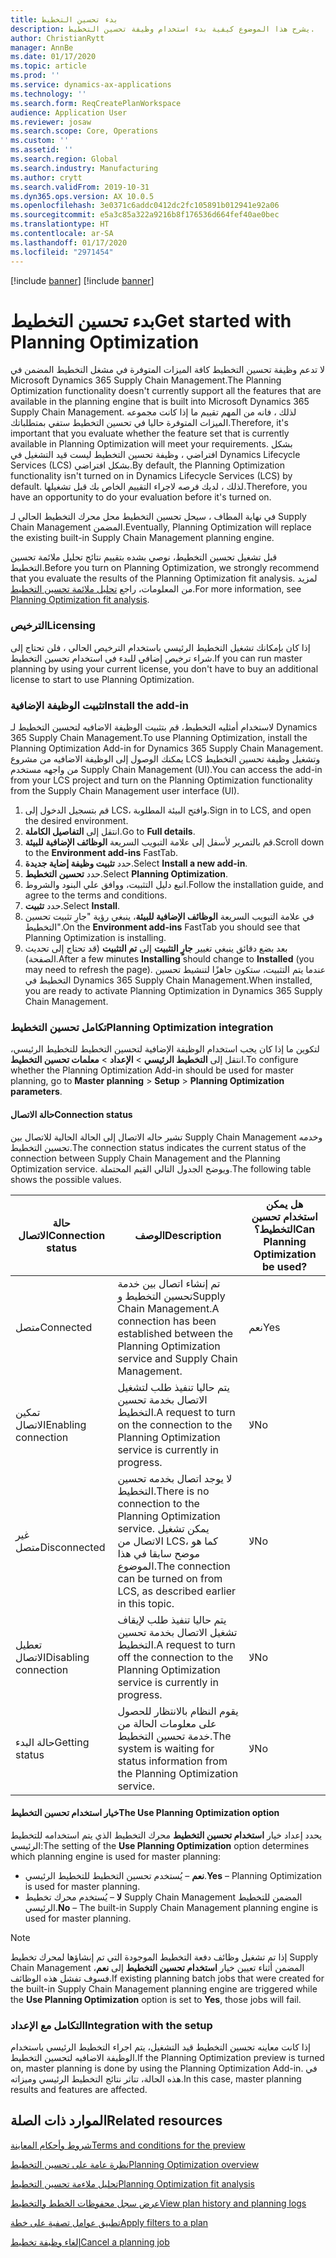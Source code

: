 ```yaml
---
title: بدء تحسين التخطيط
description: يشرح هذا الموضوع كيفية بدء استخدام وظيفة تحسين التخطيط.
author: ChristianRytt
manager: AnnBe
ms.date: 01/17/2020
ms.topic: article
ms.prod: ''
ms.service: dynamics-ax-applications
ms.technology: ''
ms.search.form: ReqCreatePlanWorkspace
audience: Application User
ms.reviewer: josaw
ms.search.scope: Core, Operations
ms.custom: ''
ms.assetid: ''
ms.search.region: Global
ms.search.industry: Manufacturing
ms.author: crytt
ms.search.validFrom: 2019-10-31
ms.dyn365.ops.version: AX 10.0.5
ms.openlocfilehash: 3e0371c6addc0412dc2fc105891b012941e92a06
ms.sourcegitcommit: e5a3c85a322a9216b8f176536d664fef40ae0bec
ms.translationtype: HT
ms.contentlocale: ar-SA
ms.lasthandoff: 01/17/2020
ms.locfileid: "2971454"
---
```

[!include [banner](../../includes/preview-banner.md)]
[!include [banner](../../includes/banner.md)]

# <a name="get-started-with-planning-optimization"></a><span data-ttu-id="e54b2-103">بدء تحسين التخطيط</span><span class="sxs-lookup"><span data-stu-id="e54b2-103">Get started with Planning Optimization</span></span>

<span data-ttu-id="e54b2-104">لا تدعم وظيفة تحسين التخطيط كافة الميزات المتوفرة في مشغل التخطيط المضمن في Microsoft Dynamics 365 Supply Chain Management.</span><span class="sxs-lookup"><span data-stu-id="e54b2-104">The Planning Optimization functionality doesn't currently support all the features that are available in the planning engine that is built into Microsoft Dynamics 365 Supply Chain Management.</span></span> <span data-ttu-id="e54b2-105">لذلك ، فانه من المهم تقييم ما إذا كانت مجموعه الميزات المتوفرة حاليا في تحسين التخطيط ستفي بمتطلباتك.</span><span class="sxs-lookup"><span data-stu-id="e54b2-105">Therefore, it's important that you evaluate whether the feature set that is currently available in Planning Optimization will meet your requirements.</span></span> <span data-ttu-id="e54b2-106">بشكل افتراضي ، وظيفة تحسين التخطيط ليست قيد التشغيل في Dynamics Lifecycle Services (LCS) بشكل افتراضي.</span><span class="sxs-lookup"><span data-stu-id="e54b2-106">By default, the Planning Optimization functionality isn't turned on in Dynamics Lifecycle Services (LCS) by default.</span></span> <span data-ttu-id="e54b2-107">لذلك ، لديك فرصه لاجراء التقييم الخاص بك قبل تشغيلها.</span><span class="sxs-lookup"><span data-stu-id="e54b2-107">Therefore, you have an opportunity to do your evaluation before it's turned on.</span></span>

<span data-ttu-id="e54b2-108">في نهاية المطاف ، سيحل تحسين التخطيط محل محرك التخطيط الحالي لـ Supply Chain Management المضمن.</span><span class="sxs-lookup"><span data-stu-id="e54b2-108">Eventually, Planning Optimization will replace the existing built-in Supply Chain Management planning engine.</span></span>

<span data-ttu-id="e54b2-109">قبل تشغيل تحسين التخطيط، نوصي بشده بتقييم نتائج تحليل ملائمة تحسين التخطيط.</span><span class="sxs-lookup"><span data-stu-id="e54b2-109">Before you turn on Planning Optimization, we strongly recommend that you evaluate the results of the Planning Optimization fit analysis.</span></span> <span data-ttu-id="e54b2-110">لمزيد من المعلومات، راجع [تحليل ملائمة تحسين التخطيط](planning-optimization-fit-analysis.md).</span><span class="sxs-lookup"><span data-stu-id="e54b2-110">For more information, see [Planning Optimization fit analysis](planning-optimization-fit-analysis.md).</span></span>

### <a name="licensing"></a><span data-ttu-id="e54b2-111">الترخيص</span><span class="sxs-lookup"><span data-stu-id="e54b2-111">Licensing</span></span>

<span data-ttu-id="e54b2-112">إذا كان بإمكانك تشغيل التخطيط الرئيسي باستخدام الترخيص الحالي ، فلن تحتاج إلى شراء ترخيص إضافي للبدء في استخدام تحسين التخطيط.</span><span class="sxs-lookup"><span data-stu-id="e54b2-112">If you can run master planning by using your current license, you don't have to buy an additional license to start to use Planning Optimization.</span></span>

### <a name="install-the-add-in"></a><span data-ttu-id="e54b2-113">تثبيت الوظيفة الإضافية</span><span class="sxs-lookup"><span data-stu-id="e54b2-113">Install the add-in</span></span>

<span data-ttu-id="e54b2-114">لاستخدام أمثليه التخطيط، قم بتثبيت الوظيفة الاضافيه لتحسين التخطيط لـ Dynamics 365 Supply Chain Management.</span><span class="sxs-lookup"><span data-stu-id="e54b2-114">To use Planning Optimization, install the Planning Optimization Add-in for Dynamics 365 Supply Chain Management.</span></span> <span data-ttu-id="e54b2-115">يمكنك الوصول إلى الوظيفة الاضافيه من مشروع LCS وتشغيل وظيفة تحسين التخطيط من واجهه مستخدم Supply Chain Management (UI).</span><span class="sxs-lookup"><span data-stu-id="e54b2-115">You can access the add-in from your LCS project and turn on the Planning Optimization functionality from the Supply Chain Management user interface (UI).</span></span>

1. <span data-ttu-id="e54b2-116">قم بتسجيل الدخول إلى LCS، وافتح البيئة المطلوبة.</span><span class="sxs-lookup"><span data-stu-id="e54b2-116">Sign in to LCS, and open the desired environment.</span></span>
1. <span data-ttu-id="e54b2-117">انتقل إلى **التفاصيل الكاملة**.</span><span class="sxs-lookup"><span data-stu-id="e54b2-117">Go to **Full details**.</span></span>
1. <span data-ttu-id="e54b2-118">قم بالتمرير لأسفل إلى علامة التبويب السريعة **الوظائف الإضافية للبيئة**.</span><span class="sxs-lookup"><span data-stu-id="e54b2-118">Scroll down to the **Environment add-ins** FastTab.</span></span>
1. <span data-ttu-id="e54b2-119">حدد **تثبيت وظيفة إضاية جديدة**.</span><span class="sxs-lookup"><span data-stu-id="e54b2-119">Select **Install a new add-in**.</span></span>
1. <span data-ttu-id="e54b2-120">حدد **تحسين التخطيط**.</span><span class="sxs-lookup"><span data-stu-id="e54b2-120">Select **Planning Optimization**.</span></span>
1. <span data-ttu-id="e54b2-121">اتبع دليل التثبيت، ووافق علي البنود والشروط.</span><span class="sxs-lookup"><span data-stu-id="e54b2-121">Follow the installation guide, and agree to the terms and conditions.</span></span>
1. <span data-ttu-id="e54b2-122">حدد **تثبيت**.</span><span class="sxs-lookup"><span data-stu-id="e54b2-122">Select **Install**.</span></span>
1. <span data-ttu-id="e54b2-123">في علامة التبويب السريعة **الوظائف الإضافية للبيئة‬**، ينبغي رؤية "جارِ تثبيت تحسين التخطيط".</span><span class="sxs-lookup"><span data-stu-id="e54b2-123">On the **Environment add-ins** FastTab you should see that Planning Optimization is installing.</span></span>
1. <span data-ttu-id="e54b2-124">بعد بضع دقائق ينبغي تغيير **جارٍ التثبيت** إلى **تم التثبيت** (قد تحتاج إلى تحديث الصفحة).</span><span class="sxs-lookup"><span data-stu-id="e54b2-124">After a few minutes **Installing** should change to **Installed** (you may need to refresh the page).</span></span> <span data-ttu-id="e54b2-125">عندما يتم التثبيت، ستكون جاهزًا لتنشيط تحسين التخطيط في Dynamics 365 Supply Chain Management.</span><span class="sxs-lookup"><span data-stu-id="e54b2-125">When installed, you are ready to activate Planning Optimization in Dynamics 365 Supply Chain Management.</span></span>

### <a name="planning-optimization-integration"></a><span data-ttu-id="e54b2-126">تكامل تحسين التخطيط‬</span><span class="sxs-lookup"><span data-stu-id="e54b2-126">Planning Optimization integration</span></span>

<span data-ttu-id="e54b2-127">لتكوين ما إذا كان يجب استخدام الوظيفة الإضافية لتحسين التخطيط للتخطيط الرئيسي، انتقل إلى **التخطيط الرئيسي** \> **الإعداد** \> **معلمات تحسين التخطيط**.</span><span class="sxs-lookup"><span data-stu-id="e54b2-127">To configure whether the Planning Optimization Add-in should be used for master planning, go to **Master planning** \> **Setup** \> **Planning Optimization parameters**.</span></span>

#### <a name="connection-status"></a><span data-ttu-id="e54b2-128">حالة الاتصال</span><span class="sxs-lookup"><span data-stu-id="e54b2-128">Connection status</span></span>

<span data-ttu-id="e54b2-129">تشير حاله الاتصال إلى الحالة الحالية للاتصال بين Supply Chain Management وخدمه تحسين التخطيط.</span><span class="sxs-lookup"><span data-stu-id="e54b2-129">The connection status indicates the current status of the connection between Supply Chain Management and the Planning Optimization service.</span></span> <span data-ttu-id="e54b2-130">ويوضح الجدول التالي القيم المحتملة.</span><span class="sxs-lookup"><span data-stu-id="e54b2-130">The following table shows the possible values.</span></span>

| <span data-ttu-id="e54b2-131">حالة الاتصال</span><span class="sxs-lookup"><span data-stu-id="e54b2-131">Connection status</span></span> | <span data-ttu-id="e54b2-132">‏‏الوصف</span><span class="sxs-lookup"><span data-stu-id="e54b2-132">Description</span></span> | <span data-ttu-id="e54b2-133">هل يمكن استخدام تحسين التخطيط؟</span><span class="sxs-lookup"><span data-stu-id="e54b2-133">Can Planning Optimization be used?</span></span> |
|---|---|---|
| <span data-ttu-id="e54b2-134">متصل</span><span class="sxs-lookup"><span data-stu-id="e54b2-134">Connected</span></span> | <span data-ttu-id="e54b2-135">تم إنشاء اتصال بين خدمة تحسين التخطيط وSupply Chain Management.</span><span class="sxs-lookup"><span data-stu-id="e54b2-135">A connection has been established between the Planning Optimization service and Supply Chain Management.</span></span> | <span data-ttu-id="e54b2-136">‏‏نعم</span><span class="sxs-lookup"><span data-stu-id="e54b2-136">Yes</span></span> |
| <span data-ttu-id="e54b2-137">تمكين الاتصال</span><span class="sxs-lookup"><span data-stu-id="e54b2-137">Enabling connection</span></span> | <span data-ttu-id="e54b2-138">يتم حاليا تنفيذ طلب لتشغيل الاتصال بخدمة تحسين التخطيط.</span><span class="sxs-lookup"><span data-stu-id="e54b2-138">A request to turn on the connection to the Planning Optimization service is currently in progress.</span></span> | <span data-ttu-id="e54b2-139">لا</span><span class="sxs-lookup"><span data-stu-id="e54b2-139">No</span></span> |
| <span data-ttu-id="e54b2-140">غير متصل</span><span class="sxs-lookup"><span data-stu-id="e54b2-140">Disconnected</span></span> | <span data-ttu-id="e54b2-141">لا يوجد اتصال بخدمه تحسين التخطيط.</span><span class="sxs-lookup"><span data-stu-id="e54b2-141">There is no connection to the Planning Optimization service.</span></span> <span data-ttu-id="e54b2-142">يمكن تشغيل الاتصال من LCS، كما هو موضح سابقا في هذا الموضوع.</span><span class="sxs-lookup"><span data-stu-id="e54b2-142">The connection can be turned on from LCS, as described earlier in this topic.</span></span> | <span data-ttu-id="e54b2-143">لا</span><span class="sxs-lookup"><span data-stu-id="e54b2-143">No</span></span> |
| <span data-ttu-id="e54b2-144">تعطيل الاتصال</span><span class="sxs-lookup"><span data-stu-id="e54b2-144">Disabling connection</span></span> | <span data-ttu-id="e54b2-145">يتم حاليا تنفيذ طلب لإيقاف تشغيل الاتصال بخدمة تحسين التخطيط.</span><span class="sxs-lookup"><span data-stu-id="e54b2-145">A request to turn off the connection to the Planning Optimization service is currently in progress.</span></span> | <span data-ttu-id="e54b2-146">لا</span><span class="sxs-lookup"><span data-stu-id="e54b2-146">No</span></span> |
| <span data-ttu-id="e54b2-147">حالة البدء</span><span class="sxs-lookup"><span data-stu-id="e54b2-147">Getting status</span></span> | <span data-ttu-id="e54b2-148">يقوم النظام بالانتظار للحصول على معلومات الحالة من خدمة تحسين التخطيط.</span><span class="sxs-lookup"><span data-stu-id="e54b2-148">The system is waiting for status information from the Planning Optimization service.</span></span> | <span data-ttu-id="e54b2-149">لا</span><span class="sxs-lookup"><span data-stu-id="e54b2-149">No</span></span> |

#### <a name="the-use-planning-optimization-option"></a><span data-ttu-id="e54b2-150">خيار استخدام تحسين التخطيط</span><span class="sxs-lookup"><span data-stu-id="e54b2-150">The Use Planning Optimization option</span></span>

<span data-ttu-id="e54b2-151">يحدد إعداد خيار **استخدام تحسين التخطيط** محرك التخطيط الذي يتم استخدامه للتخطيط الرئيسي:</span><span class="sxs-lookup"><span data-stu-id="e54b2-151">The setting of the **Use Planning Optimization** option determines which planning engine is used for master planning:</span></span>

- <span data-ttu-id="e54b2-152">**نعم** – يُستخدم تحسين التخطيط للتخطيط الرئيسي.</span><span class="sxs-lookup"><span data-stu-id="e54b2-152">**Yes** – Planning Optimization is used for master planning.</span></span>
- <span data-ttu-id="e54b2-153">**لا** – يُستخدم محرك تخطيط Supply Chain Management المضمن للتخطيط الرئيسي.</span><span class="sxs-lookup"><span data-stu-id="e54b2-153">**No** – The built-in Supply Chain Management planning engine is used for master planning.</span></span>

> [!NOTE]
> <span data-ttu-id="e54b2-154">إذا تم تشغيل وظائف دفعة التخطيط الموجودة التي تم إنشاؤها لمحرك تخطيط Supply Chain Management المضمن أثناء تعيين خيار **استخدام تحسين التخطيط** إلى **نعم**، فسوف تفشل هذه الوظائف.</span><span class="sxs-lookup"><span data-stu-id="e54b2-154">If existing planning batch jobs that were created for the built-in Supply Chain Management planning engine are triggered while the **Use Planning Optimization** option is set to **Yes**, those jobs will fail.</span></span>

### <a name="integration-with-the-setup"></a><span data-ttu-id="e54b2-155">التكامل مع الإعداد</span><span class="sxs-lookup"><span data-stu-id="e54b2-155">Integration with the setup</span></span>

<span data-ttu-id="e54b2-156">إذا كانت معاينه تحسين التخطيط قيد التشغيل، يتم اجراء التخطيط الرئيسي باستخدام الوظيفة الاضافيه لتحسين التخطيط.</span><span class="sxs-lookup"><span data-stu-id="e54b2-156">If the Planning Optimization preview is turned on, master planning is done by using the Planning Optimization Add-in.</span></span> <span data-ttu-id="e54b2-157">في هذه الحالة، تتاثر نتائج التخطيط الرئيسي وميزاته.</span><span class="sxs-lookup"><span data-stu-id="e54b2-157">In this case, master planning results and features are affected.</span></span>

## <a name="related-resources"></a><span data-ttu-id="e54b2-158">الموارد ذات الصلة</span><span class="sxs-lookup"><span data-stu-id="e54b2-158">Related resources</span></span>

[<span data-ttu-id="e54b2-159">شروط وأحكام المعاينة</span><span class="sxs-lookup"><span data-stu-id="e54b2-159">Terms and conditions for the preview</span></span>](https://go.microsoft.com/fwlink/?linkid=2015274)

[<span data-ttu-id="e54b2-160">نظرة عامة على تحسين التخطيط‬</span><span class="sxs-lookup"><span data-stu-id="e54b2-160">Planning Optimization overview</span></span>](planning-optimization-overview.md)

[<span data-ttu-id="e54b2-161">تحليل ملاءمة تحسين التخطيط</span><span class="sxs-lookup"><span data-stu-id="e54b2-161">Planning Optimization fit analysis</span></span>](planning-optimization-fit-analysis.md)

[<span data-ttu-id="e54b2-162">عرض سجل محفوظات الخطط والتخطيط</span><span class="sxs-lookup"><span data-stu-id="e54b2-162">View plan history and planning logs</span></span>](plan-history-logs.md)

[<span data-ttu-id="e54b2-163">تطبيق عوامل تصفية على خطة</span><span class="sxs-lookup"><span data-stu-id="e54b2-163">Apply filters to a plan</span></span>](plan-filters.md)

[<span data-ttu-id="e54b2-164">إلغاء وظيفة تخطيط</span><span class="sxs-lookup"><span data-stu-id="e54b2-164">Cancel a planning job</span></span>](cancel-planning-job.md)
